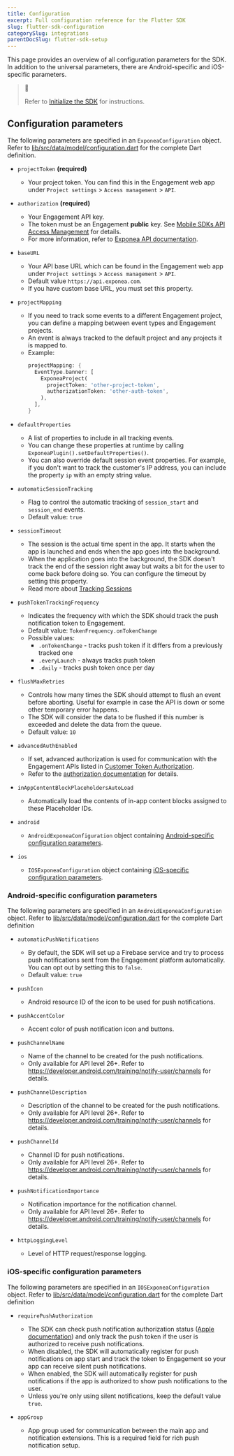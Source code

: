 ```yaml
---
title: Configuration
excerpt: Full configuration reference for the Flutter SDK
slug: flutter-sdk-configuration
categorySlug: integrations
parentDocSlug: flutter-sdk-setup
---
```


This page provides an overview of all configuration parameters for the SDK. In addition to the universal parameters, there are Android-specific and iOS-specific parameters.

> 📘
>
> Refer to [Initialize the SDK](https://documentation.bloomreach.com/engagement/docs/flutter-sdk-setup#initialize-the-sdk) for instructions.

## Configuration parameters

The following parameters are specified in an `ExponeaConfiguration` object. Refer to [lib/src/data/model/configuration.dart](https://github.com/exponea/exponea-flutter-sdk/blob/main/lib/src/data/model/configuration.dart) for the complete Dart definition.

* `projectToken` **(required)**
   * Your project token. You can find this in the Engagement web app under `Project settings` > `Access management` > `API`.

* `authorization` **(required)**
   * Your Engagement API key.
   * The token must be an Engagement **public** key. See [Mobile SDKs API Access Management](https://documentation.bloomreach.com/engagement/docs/mobile-sdks-api-access-management) for details.
   * For more information, refer to [Exponea API documentation](https://docs.exponea.com/reference#access-keys).

* `baseURL`
  * Your API base URL which can be found in the Engagement web app under `Project settings` > `Access management` > `API`.
  * Default value `https://api.exponea.com`.
  * If you have custom base URL, you must set this property.

* `projectMapping`
  * If you need to track some events to a different Engagement project, you can define a mapping between event types and Engagement projects.
  * An event is always tracked to the default project and any projects it is mapped to.
  * Example:
    ```dart
    projectMapping: {
      EventType.banner: [
        ExponeaProject(
          projectToken: 'other-project-token',
          authorizationToken: 'other-auth-token',
        ),
      ],
    }
    ```
  
* `defaultProperties`
  * A list of properties to include in all tracking events.
  * You can change these properties at runtime by calling `ExponeaPlugin().setDefaultProperties()`.
  * You can also override default session event properties. For example, if you don't want to track the customer's IP address, you can include the property `ip` with an empty string value.

* `automaticSessionTracking`
  * Flag to control the automatic tracking of `session_start` and `session_end` events.
  * Default value: `true`

* `sessionTimeout`
  * The session is the actual time spent in the app. It starts when the app is launched and ends when the app goes into the background.
  * When the application goes into the background, the SDK doesn't track the end of the session right away but waits a bit for the user to come back before doing so. You can configure the timeout by setting this property.
  * Read more about [Tracking Sessions](https://documentation.bloomreach.com/engagement/docs/flutter-sdk-tracking#session)

* `pushTokenTrackingFrequency`
  * Indicates the frequency with which the SDK should track the push notification token to Engagement.
  * Default value: `TokenFrequency.onTokenChange`
  * Possible values:
    * `.onTokenChange` - tracks push token if it differs from a previously tracked one
    * `.everyLaunch` - always tracks push token
    * `.daily` - tracks push token once per day

* `flushMaxRetries`
  * Controls how many times the SDK should attempt to flush an event before aborting. Useful for example in case the API is down or some other temporary error happens.
  * The SDK will consider the data to be flushed if this number is exceeded and delete the data from the queue.
  * Default value: `10`

* `advancedAuthEnabled`
  * If set, advanced authorization is used for communication with the Engagement APIs listed in [Customer Token Authorization](https://documentation.bloomreach.com/engagement/docs/flutter-sdk-authorization#customer-token-authorization).
  * Refer to the [authorization documentation](https://documentation.bloomreach.com/engagement/docs/flutter-sdk-authorization) for details.

* `inAppContentBlockPlaceholdersAutoLoad`
  * Automatically load the contents of in-app content blocks assigned to these Placeholder IDs.

* `android`
  * `AndroidExponeaConfiguration` object containing [Android-specific configuration parameters](#android-specific-configuration-parameters).

* `ios`
  * `IOSExponeaConfiguration` object containing [iOS-specific configuration parameters](#ios-specific-configuration-parameters).

### Android-specific configuration parameters

The following parameters are specified in an `AndroidExponeaConfiguration` object. Refer to [lib/src/data/model/configuration.dart](https://github.com/exponea/exponea-flutter-sdk/blob/main/lib/src/data/model/configuration.dart) for the complete Dart definition

* `automaticPushNotifications`
  * By default, the SDK will set up a Firebase service and try to process push notifications sent from the Engagement platform automatically. You can opt out by setting this to `false`.
  * Default value: `true`

* `pushIcon`
  * Android resource ID of the icon to be used for push notifications.

* `pushAccentColor`
  * Accent color of push notification icon and buttons.

* `pushChannelName`
  * Name of the channel to be created for the push notifications.
  * Only available for API level 26+. Refer to https://developer.android.com/training/notify-user/channels for details.

* `pushChannelDescription`
  * Description of the channel to be created for the push notifications.
  * Only available for API level 26+. Refer to https://developer.android.com/training/notify-user/channels for details.

* `pushChannelId`
  * Channel ID for push notifications.
  * Only available for API level 26+. Refer to https://developer.android.com/training/notify-user/channels for details.

* `pushNotificationImportance`
  * Notification importance for the notification channel.
  * Only available for API level 26+. Refer to https://developer.android.com/training/notify-user/channels for details.

* `httpLoggingLevel`
  * Level of HTTP request/response logging.

### iOS-specific configuration parameters

The following parameters are specified in an `IOSExponeaConfiguration` object. Refer to [lib/src/data/model/configuration.dart](https://github.com/exponea/exponea-flutter-sdk/blob/main/lib/src/data/model/configuration.dart) for the complete Dart definition

* `requirePushAuthorization`
  * The SDK can check push notification authorization status ([Apple documentation](https://developer.apple.com/documentation/usernotifications/unnotificationsettings/1648391-authorizationstatus)) and only track the push token if the user is authorized to receive push notifications.
  * When disabled, the SDK will automatically register for push notifications on app start and track the token to Engagement so your app can receive silent push notifications.
  * When enabled, the SDK will automatically register for push notifications if the app is authorized to show push notifications to the user.
  * Unless you're only using silent notifications, keep the default value `true`.

* `appGroup`
  * App group used for communication between the main app and notification extensions. This is a required field for rich push notification setup.
